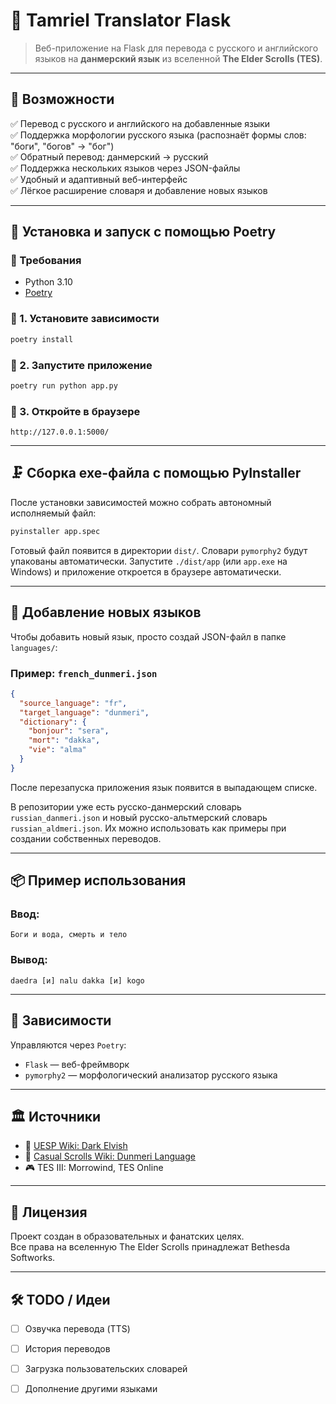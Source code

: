 
# 🐉 Tamriel Translator Flask

> Веб-приложение на Flask для перевода с русского и английского языков на **данмерский язык** из вселенной **The Elder Scrolls (TES)**.

---

## 🔮 Возможности

✅ Перевод с русского и английского на добавленные языки  
✅ Поддержка морфологии русского языка (распознаёт формы слов: "боги", "богов" → "бог")  
✅ Обратный перевод: данмерский → русский  
✅ Поддержка нескольких языков через JSON-файлы  
✅ Удобный и адаптивный веб-интерфейс  
✅ Лёгкое расширение словаря и добавление новых языков

---

## 🚀 Установка и запуск с помощью Poetry

### 📌 Требования

- Python 3.10
- [Poetry](https://python-poetry.org/docs/#installation)

### 🔹 1. Установите зависимости

```bash
poetry install
```

### 🔹 2. Запустите приложение

```bash
poetry run python app.py
```

### 🔹 3. Откройте в браузере

```
http://127.0.0.1:5000/
```

---

## 🗜️ Сборка exe-файла с помощью PyInstaller

После установки зависимостей можно собрать автономный исполняемый файл:

```bash
pyinstaller app.spec
```

Готовый файл появится в директории `dist/`. Словари `pymorphy2` будут
упакованы автоматически. Запустите `./dist/app` (или `app.exe` на Windows)
и приложение откроется в браузере автоматически.

---

## 🧠 Добавление новых языков

Чтобы добавить новый язык, просто создай JSON-файл в папке `languages/`:

### Пример: `french_dunmeri.json`

```json
{
  "source_language": "fr",
  "target_language": "dunmeri",
  "dictionary": {
    "bonjour": "sera",
    "mort": "dakka",
    "vie": "alma"
  }
}
```

После перезапуска приложения язык появится в выпадающем списке.

В репозитории уже есть русско-данмерский словарь `russian_danmeri.json` и
новый русско-альтмерский словарь `russian_aldmeri.json`. Их можно использовать
как примеры при создании собственных переводов.

---

## 📦 Пример использования

### Ввод:
```
Боги и вода, смерть и тело
```

### Вывод:
```
daedra [и] nalu dakka [и] kogo
```

---

## 🧾 Зависимости

Управляются через `Poetry`:

- `Flask` — веб-фреймворк
- `pymorphy2` — морфологический анализатор русского языка

---

## 🏛 Источники

- 🔗 [UESP Wiki: Dark Elvish](https://en.uesp.net/wiki/Lore:Dark_Elvish)
- 🔗 [Casual Scrolls Wiki: Dunmeri Language](https://casualscrolls.fandom.com/wiki/Dunmeri_language)
- 🎮 TES III: Morrowind, TES Online

---

## 📜 Лицензия

Проект создан в образовательных и фанатских целях.  
Все права на вселенную The Elder Scrolls принадлежат Bethesda Softworks.

---

## 🛠️ TODO / Идеи

- [ ] Озвучка перевода (TTS)
- [ ] История переводов
- [ ] Загрузка пользовательских словарей
- [ ] Дополнение другими языками


